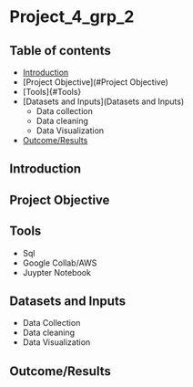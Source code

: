 # Project_4_grp_2

## Table of contents ##
- [Introduction](#Introduction)
- [Project Objective](#Project Objective)
- [Tools]{#Tools}
- [Datasets and Inputs](Datasets and Inputs)
    + Data collection
    + Data cleaning
    + Data Visualization
- [Outcome/Results](#Outcome/Results)

## Introduction 

## Project Objective

## Tools
+ Sql
+ Google Collab/AWS 
+ Juypter Notebook

## Datasets and Inputs 
- Data Collection
- Data cleaning
- Data Visualization

## Outcome/Results
